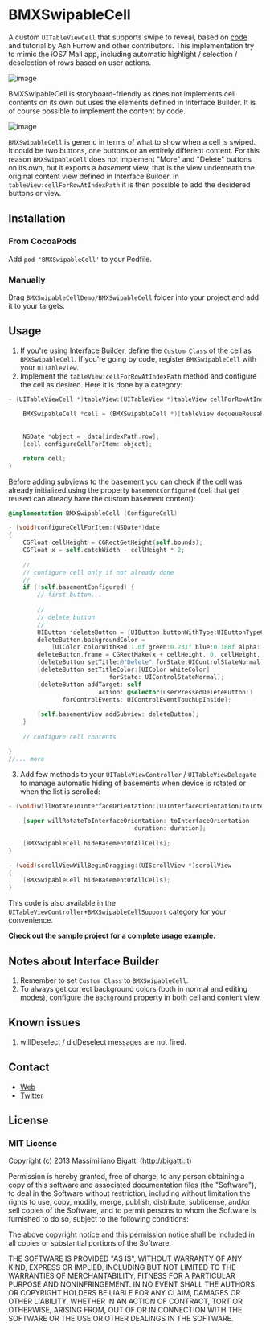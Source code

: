# BMXSwipableCell

A custom `UITableViewCell` that supports swipe to reveal, based on [code](https://github.com/TeehanLax/UITableViewCell-Swipe-for-Options) and
tutorial by Ash Furrow and other contributors. This implementation try to mimic the iOS7 Mail app, including automatic highlight / selection / deselection
of rows based on user actions.

![image](http://f.cl.ly/items/1g1a2K35442l161e2I0Q/demo.gif)

BMXSwipableCell is storyboard-friendly as does not implements cell contents on its own but uses the elements defined in Interface Builder. It is of course possible to implement the content by code.

![image](http://f.cl.ly/items/0e011T2u373f0p2m1S3y/Interface%20Builder.png)

`BMXSwipableCell` is generic in terms of what to show when a cell is swiped. It could be two buttons, one buttons or an entirely different content. For this reason `BMXSwipableCell` does not implement "More" and "Delete" buttons on its own, but it exports a _basement_ view, that is the view underneath the original content view defined in Interface Builder. In `tableView:cellForRowAtIndexPath` it is then possible to add the desidered buttons or view.

## Installation

### From CocoaPods

Add `pod 'BMXSwipableCell'` to your Podfile.

### Manually

Drag `BMXSwipableCellDemo/BMXSwipableCell` folder into your project and add it to your targets.


## Usage

1. If you're using Interface Builder, define the `Custom Class` of the cell as `BMXSwipableCell`. If you're going by code, register `BMXSwipableCell` with your `UITableView`.
2. Implement the `tableView:cellForRowAtIndexPath` method and configure the cell as desired. Here it is done by a category:

```objective-c
- (UITableViewCell *)tableView:(UITableView *)tableView cellForRowAtIndexPath:(NSIndexPath *)indexPath {
    
	BMXSwipableCell *cell = (BMXSwipableCell *)[tableView dequeueReusableCellWithIdentifier: @"Cell"
                                                                               forIndexPath: indexPath];
    
	NSDate *object = _data[indexPath.row];
    [cell configureCellForItem: object];

	return cell;
} 
```

Before adding subviews to the basement you can check if the cell was already initialized using the property `basementConfigured` (cell that get reused can already have the custom basement content):

```objective-c
@implementation BMXSwipableCell (ConfigureCell)

- (void)configureCellForItem:(NSDate*)date
{
    CGFloat cellHeight = CGRectGetHeight(self.bounds);
    CGFloat x = self.catchWidth - cellHeight * 2;
    
    //
    // configure cell only if not already done
    //
    if (!self.basementConfigured) {    
	    // first button...
    
    	//
    	// delete button
    	//
	    UIButton *deleteButton = [UIButton buttonWithType:UIButtonTypeCustom];
	    deleteButton.backgroundColor = 
	    	[UIColor colorWithRed:1.0f green:0.231f blue:0.188f alpha:1.0f];
	    deleteButton.frame = CGRectMake(x + cellHeight, 0, cellHeight, cellHeight);
	    [deleteButton setTitle:@"Delete" forState:UIControlStateNormal];
	    [deleteButton setTitleColor:[UIColor whiteColor] 
	    					forState: UIControlStateNormal];
	    [deleteButton addTarget: self
	                     action: @selector(userPressedDeleteButton:)
	           forControlEvents: UIControlEventTouchUpInside];
	    
	    [self.basementView addSubview: deleteButton];
    }
    
    // configure cell contents

}
//... more
```

3. Add few methods to your `UITableViewController` / `UITableViewDelegate` to manage automatic hiding of basements when device is rotated or when the list is scrolled:

```objective-c
- (void)willRotateToInterfaceOrientation:(UIInterfaceOrientation)toInterfaceOrientation duration:(NSTimeInterval)duration {
    
    [super willRotateToInterfaceOrientation: toInterfaceOrientation
                                   duration: duration];
    
    [BMXSwipableCell hideBasementOfAllCells];
}

- (void)scrollViewWillBeginDragging:(UIScrollView *)scrollView
{
    [BMXSwipableCell hideBasementOfAllCells];
}
```

This code is also available in the `UITableViewController+BMXSwipableCellSupport` category for your convenience.

**Check out the sample project for a complete usage example.**

## Notes about Interface Builder
1. Remember to set `Custom Class` to `BMXSwipableCell`.
2. To always get correct background colors (both in normal and editing modes), configure the `Background` property in both cell and content view.


## Known issues
1. willDeselect / didDeselect messages are not fired.


## Contact

- [Web](http://bigatti.it) 
- [Twitter](https://twitter.com/mbigatti)

## License

### MIT License
Copyright (c) 2013 Massimiliano Bigatti (http://bigatti.it)

Permission is hereby granted, free of charge, to any person obtaining a copy
of this software and associated documentation files (the "Software"), to deal
in the Software without restriction, including without limitation the rights
to use, copy, modify, merge, publish, distribute, sublicense, and/or sell
copies of the Software, and to permit persons to whom the Software is
furnished to do so, subject to the following conditions:

The above copyright notice and this permission notice shall be included in
all copies or substantial portions of the Software.

THE SOFTWARE IS PROVIDED "AS IS", WITHOUT WARRANTY OF ANY KIND, EXPRESS OR
IMPLIED, INCLUDING BUT NOT LIMITED TO THE WARRANTIES OF MERCHANTABILITY,
FITNESS FOR A PARTICULAR PURPOSE AND NONINFRINGEMENT. IN NO EVENT SHALL THE
AUTHORS OR COPYRIGHT HOLDERS BE LIABLE FOR ANY CLAIM, DAMAGES OR OTHER
LIABILITY, WHETHER IN AN ACTION OF CONTRACT, TORT OR OTHERWISE, ARISING FROM,
OUT OF OR IN CONNECTION WITH THE SOFTWARE OR THE USE OR OTHER DEALINGS IN
THE SOFTWARE.
